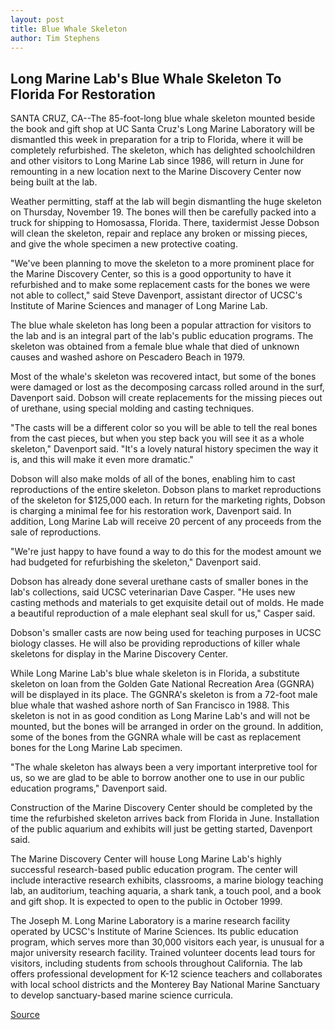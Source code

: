 ```yaml
---
layout: post
title: Blue Whale Skeleton
author: Tim Stephens
---
```


## Long Marine Lab's Blue Whale Skeleton To Florida For Restoration

SANTA CRUZ, CA--The 85-foot-long blue whale skeleton mounted beside the book and gift shop at UC Santa Cruz's Long Marine Laboratory will be dismantled this week in preparation for a trip to Florida, where it will be completely refurbished. The skeleton, which has delighted schoolchildren and other visitors to Long Marine Lab since 1986, will return in June for remounting in a new location next to the Marine Discovery Center now being built at the lab.

Weather permitting, staff at the lab will begin dismantling the huge skeleton on Thursday, November 19. The bones will then be carefully packed into a truck for shipping to Homosassa, Florida. There, taxidermist Jesse Dobson will clean the skeleton, repair and replace any broken or missing pieces, and give the whole specimen a new protective coating.

"We've been planning to move the skeleton to a more prominent place for the Marine Discovery Center, so this is a good opportunity to have it refurbished and to make some replacement casts for the bones we were not able to collect," said Steve Davenport, assistant director of UCSC's Institute of Marine Sciences and manager of Long Marine Lab.

The blue whale skeleton has long been a popular attraction for visitors to the lab and is an integral part of the lab's public education programs. The skeleton was obtained from a female blue whale that died of unknown causes and washed ashore on Pescadero Beach in 1979.

Most of the whale's skeleton was recovered intact, but some of the bones were damaged or lost as the decomposing carcass rolled around in the surf, Davenport said. Dobson will create replacements for the missing pieces out of urethane, using special molding and casting techniques.

"The casts will be a different color so you will be able to tell the real bones from the cast pieces, but when you step back you will see it as a whole skeleton," Davenport said. "It's a lovely natural history specimen the way it is, and this will make it even more dramatic."

Dobson will also make molds of all of the bones, enabling him to cast reproductions of the entire skeleton. Dobson plans to market reproductions of the skeleton for $125,000 each. In return for the marketing rights, Dobson is charging a minimal fee for his restoration work, Davenport said. In addition, Long Marine Lab will receive 20 percent of any proceeds from the sale of reproductions.

"We're just happy to have found a way to do this for the modest amount we had budgeted for refurbishing the skeleton," Davenport said.

Dobson has already done several urethane casts of smaller bones in the lab's collections, said UCSC veterinarian Dave Casper. "He uses new casting methods and materials to get exquisite detail out of molds. He made a beautiful reproduction of a male elephant seal skull for us," Casper said.

Dobson's smaller casts are now being used for teaching purposes in UCSC biology classes. He will also be providing reproductions of killer whale skeletons for display in the Marine Discovery Center.

While Long Marine Lab's blue whale skeleton is in Florida, a substitute skeleton on loan from the Golden Gate National Recreation Area (GGNRA) will be displayed in its place. The GGNRA's skeleton is from a 72-foot male blue whale that washed ashore north of San Francisco in 1988. This skeleton is not in as good condition as Long Marine Lab's and will not be mounted, but the bones will be arranged in order on the ground. In addition, some of the bones from the GGNRA whale will be cast as replacement bones for the Long Marine Lab specimen.

"The whale skeleton has always been a very important interpretive tool for us, so we are glad to be able to borrow another one to use in our public education programs," Davenport said.

Construction of the Marine Discovery Center should be completed by the time the refurbished skeleton arrives back from Florida in June. Installation of the public aquarium and exhibits will just be getting started, Davenport said.

The Marine Discovery Center will house Long Marine Lab's highly successful research-based public education program. The center will include interactive research exhibits, classrooms, a marine biology teaching lab, an auditorium, teaching aquaria, a shark tank, a touch pool, and a book and gift shop. It is expected to open to the public in October 1999.

The Joseph M. Long Marine Laboratory is a marine research facility operated by UCSC's Institute of Marine Sciences. Its public education program, which serves more than 30,000 visitors each year, is unusual for a major university research facility. Trained volunteer docents lead tours for visitors, including students from schools throughout California. The lab offers professional development for K-12 science teachers and collaborates with local school districts and the Monterey Bay National Marine Sanctuary to develop sanctuary-based marine science curricula.

[Source](http://www1.ucsc.edu/news_events/press_releases/archive/98-99/11-98/skeleton.htm "Permalink to UC Santa Cruz: Blue Whale Skeleton")